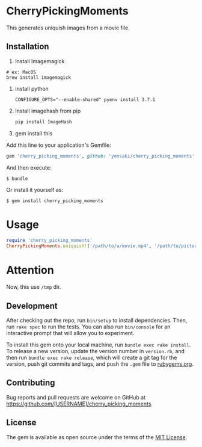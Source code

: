 # CherryPickingMoments

This generates uniquish images from a movie file.

## Installation

1. Install Imagemagick
```
# ex: MacOS
brew install imagemagick
```
1. Install python
    ```basb
    CONFIGURE_OPTS="--enable-shared" pyenv install 3.7.1
    ```
2. Install imagehash from pip
    ```bash
    pip install ImageHash
    ```

3. gem install this

Add this line to your application's Gemfile:

```ruby
gem 'cherry_picking_moments', github: 'yensaki/cherry_picking_moments'
```

And then execute:

    $ bundle

Or install it yourself as:

    $ gem install cherry_picking_moments

# Usage

```ruby
require 'cherry_picking_moments'
CherryPickingMoments.uniquish!('/path/to/a/movie.mp4', '/path/to/pictures/dir')
```

# Attention

Now, this use `/tmp` dir.

## Development

After checking out the repo, run `bin/setup` to install dependencies. Then, run `rake spec` to run the tests. You can also run `bin/console` for an interactive prompt that will allow you to experiment.

To install this gem onto your local machine, run `bundle exec rake install`. To release a new version, update the version number in `version.rb`, and then run `bundle exec rake release`, which will create a git tag for the version, push git commits and tags, and push the `.gem` file to [rubygems.org](https://rubygems.org).

## Contributing

Bug reports and pull requests are welcome on GitHub at https://github.com/[USERNAME]/cherry_picking_moments.

## License

The gem is available as open source under the terms of the [MIT License](https://opensource.org/licenses/MIT).
